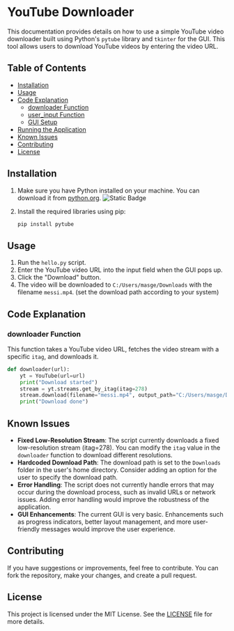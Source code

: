 # YouTube Downloader

This documentation provides details on how to use a simple YouTube video downloader built using Python's `pytube` library and `tkinter` for the GUI. This tool allows users to download YouTube videos by entering the video URL.

## Table of Contents

- [Installation](#installation)
- [Usage](#usage)
- [Code Explanation](#code-explanation)
  - [downloader Function](#downloader-function)
  - [user_input Function](#user_input-function)
  - [GUI Setup](#gui-setup)
- [Running the Application](#running-the-application)
- [Known Issues](#known-issues)
- [Contributing](#contributing)
- [License](#license)

## Installation

1. Make sure you have Python installed on your machine. You can download it from [python.org](https://www.python.org/). ![Static Badge](https://img.shields.io/badge/Python-3.7-blue)

2. Install the required libraries using pip:

    ```bash
    pip install pytube
    ```

## Usage

1. Run the `hello.py` script.
2. Enter the YouTube video URL into the input field when the GUI pops up.
3. Click the "Download" button.
4. The video will be downloaded to `C:/Users/masge/Downloads` with the filename `messi.mp4`. (set the download path according to your system)

## Code Explanation

### downloader Function

This function takes a YouTube video URL, fetches the video stream with a specific `itag`, and downloads it.

```python
def downloader(url):
    yt = YouTube(url=url)
    print("Download started")
    stream = yt.streams.get_by_itag(itag=278)
    stream.download(filename="messi.mp4", output_path="C:/Users/masge/Downloads")
    print("Download done")
```

## Known Issues

- **Fixed Low-Resolution Stream**: The script currently downloads a fixed low-resolution stream (itag=278). You can modify the `itag` value in the `downloader` function to download different resolutions.
- **Hardcoded Download Path**: The download path is set to the `Downloads` folder in the user's home directory. Consider adding an option for the user to specify the download path.
- **Error Handling**: The script does not currently handle errors that may occur during the download process, such as invalid URLs or network issues. Adding error handling would improve the robustness of the application.
- **GUI Enhancements**: The current GUI is very basic. Enhancements such as progress indicators, better layout management, and more user-friendly messages would improve the user experience.

## Contributing
If you have suggestions or improvements, feel free to contribute. You can fork the repository, make your changes, and create a pull request.

## License

This project is licensed under the MIT License. See the [LICENSE](LICENSE) file for more details.

